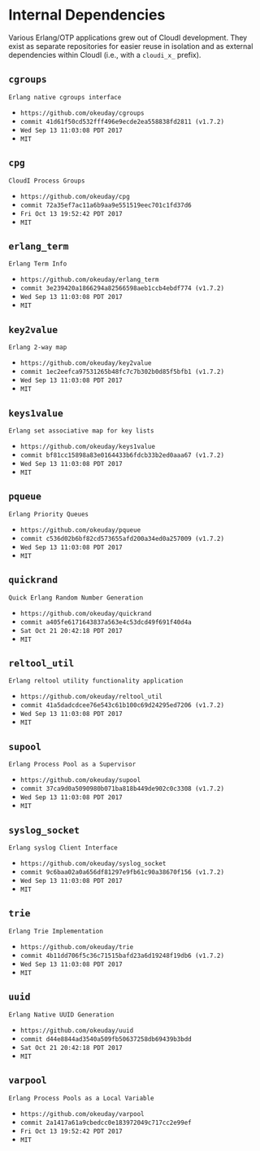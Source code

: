 Internal Dependencies
=====================

Various Erlang/OTP applications grew out of CloudI development.
They exist as separate repositories for easier reuse in isolation and
as external dependencies within CloudI (i.e., with a `cloudi_x_` prefix).

`cgroups`
---------
`Erlang native cgroups interface`

- `https://github.com/okeuday/cgroups`
- `commit 41d61f50cd532fff496e9ecde2ea558838fd2811 (v1.7.2)`
- `Wed Sep 13 11:03:08 PDT 2017`
- `MIT`

`cpg`
-----
`CloudI Process Groups`

- `https://github.com/okeuday/cpg`
- `commit 72a35ef7ac11a6b9aa9e551519eec701c1fd37d6`
- `Fri Oct 13 19:52:42 PDT 2017`
- `MIT`

`erlang_term`
-------------
`Erlang Term Info`

- `https://github.com/okeuday/erlang_term`
- `commit 3e239420a1866294a82566598aeb1ccb4ebdf774 (v1.7.2)`
- `Wed Sep 13 11:03:08 PDT 2017`
- `MIT`

`key2value`
-----------
`Erlang 2-way map`

- `https://github.com/okeuday/key2value`
- `commit 1ec2eefca97531265b48fc7c7b302b0d85f5bfb1 (v1.7.2)`
- `Wed Sep 13 11:03:08 PDT 2017`
- `MIT`

`keys1value`
------------
`Erlang set associative map for key lists`

- `https://github.com/okeuday/keys1value`
- `commit bf81cc15898a83e0164433b6fdcb33b2ed0aaa67 (v1.7.2)`
- `Wed Sep 13 11:03:08 PDT 2017`
- `MIT`

`pqueue`
--------
`Erlang Priority Queues`

- `https://github.com/okeuday/pqueue`
- `commit c536d02b6bf82cd573655afd200a34ed0a257009 (v1.7.2)`
- `Wed Sep 13 11:03:08 PDT 2017`
- `MIT`

`quickrand`
-----------
`Quick Erlang Random Number Generation`

- `https://github.com/okeuday/quickrand`
- `commit a405fe6171643837a563e4c53dcd49f691f40d4a`
- `Sat Oct 21 20:42:18 PDT 2017`
- `MIT`

`reltool_util`
--------------
`Erlang reltool utility functionality application`

- `https://github.com/okeuday/reltool_util`
- `commit 41a5dadcdcee76e543c61b100c69d24295ed7206 (v1.7.2)`
- `Wed Sep 13 11:03:08 PDT 2017`
- `MIT`

`supool`
--------
`Erlang Process Pool as a Supervisor`

- `https://github.com/okeuday/supool`
- `commit 37ca9d0a5090980b071ba818b449de902c0c3308 (v1.7.2)`
- `Wed Sep 13 11:03:08 PDT 2017`
- `MIT`

`syslog_socket`
---------------
`Erlang syslog Client Interface`

- `https://github.com/okeuday/syslog_socket`
- `commit 9c6baa02a0a656df81297e9fb61c90a38670f156 (v1.7.2)`
- `Wed Sep 13 11:03:08 PDT 2017`
- `MIT`

`trie`
------
`Erlang Trie Implementation`

- `https://github.com/okeuday/trie`
- `commit 4b11dd706f5c36c71515bafd23a6d19248f19db6 (v1.7.2)`
- `Wed Sep 13 11:03:08 PDT 2017`
- `MIT`

`uuid`
------
`Erlang Native UUID Generation`

- `https://github.com/okeuday/uuid`
- `commit d44e8844ad3540a509fb50637258db69439b3bdd`
- `Sat Oct 21 20:42:18 PDT 2017`
- `MIT`

`varpool`
---------
`Erlang Process Pools as a Local Variable`

- `https://github.com/okeuday/varpool`
- `commit 2a1417a61a9cbedcc0e183972049c717cc2e99ef`
- `Fri Oct 13 19:52:42 PDT 2017`
- `MIT`

